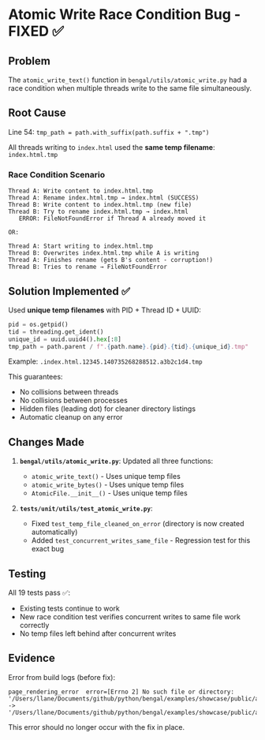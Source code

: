 # Atomic Write Race Condition Bug - FIXED ✅

## Problem

The `atomic_write_text()` function in `bengal/utils/atomic_write.py` had a race condition when multiple threads write to the same file simultaneously.

## Root Cause

Line 54: `tmp_path = path.with_suffix(path.suffix + ".tmp")`

All threads writing to `index.html` used the **same temp filename**: `index.html.tmp`

### Race Condition Scenario

```
Thread A: Write content to index.html.tmp
Thread A: Rename index.html.tmp → index.html (SUCCESS)
Thread B: Write content to index.html.tmp (new file)
Thread B: Try to rename index.html.tmp → index.html
   ERROR: FileNotFoundError if Thread A already moved it

OR:

Thread A: Start writing to index.html.tmp
Thread B: Overwrites index.html.tmp while A is writing
Thread A: Finishes rename (gets B's content - corruption!)
Thread B: Tries to rename → FileNotFoundError
```

## Solution Implemented ✅

Used **unique temp filenames** with PID + Thread ID + UUID:

```python
pid = os.getpid()
tid = threading.get_ident()
unique_id = uuid.uuid4().hex[:8]
tmp_path = path.parent / f".{path.name}.{pid}.{tid}.{unique_id}.tmp"
```

Example: `.index.html.12345.140735268288512.a3b2c1d4.tmp`

This guarantees:
- No collisions between threads
- No collisions between processes
- Hidden files (leading dot) for cleaner directory listings
- Automatic cleanup on any error

## Changes Made

1. **`bengal/utils/atomic_write.py`**: Updated all three functions:
   - `atomic_write_text()` - Uses unique temp files
   - `atomic_write_bytes()` - Uses unique temp files
   - `AtomicFile.__init__()` - Uses unique temp files

2. **`tests/unit/utils/test_atomic_write.py`**:
   - Fixed `test_temp_file_cleaned_on_error` (directory is now created automatically)
   - Added `test_concurrent_writes_same_file` - Regression test for this exact bug

## Testing

All 19 tests pass ✅:
- Existing tests continue to work
- New race condition test verifies concurrent writes to same file work correctly
- No temp files left behind after concurrent writes

## Evidence

Error from build logs (before fix):
```
page_rendering_error  error=[Errno 2] No such file or directory:
'/Users/llane/Documents/github/python/bengal/examples/showcase/public/api/config/index.html.tmp'
-> '/Users/llane/Documents/github/python/bengal/examples/showcase/public/api/config/index.html'
```

This error should no longer occur with the fix in place.
